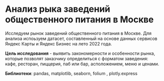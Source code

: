 # Анализ рыка заведений общественного питания в Москве
Исследуем рынок заведений общественного питания в Москве. Для анализа испоьзуем датасет, составленный на основе данных сервисов Яндекс Карты и Яндекс Бизнес на лето 2022 года. 

**Цель исследования** - выявить закономерности и особенности рынка, которые позволят заказчику определиться с форматом заведения: кафе, ресторан, пиццерия, паб или бар, асположением, меню и ценами.

**Библиотеки**: pandas, matplotlib, seaborn, folium , plotly.express
